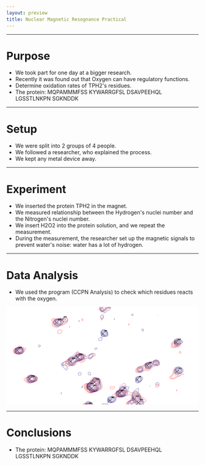 ```yaml
---
layout: preview
title: Nuclear Magnetic Resognance Practical
---
```


---

# Purpose

- We took part for one day at a bigger research. 
- Recently it was found out that Oxygen can have regulatory functions. 
- Determine oxidation rates of TPH2's residues.
- The protein: MQPAMMMFSS KYWARRGFSL DSAVPEEHQL LGSSTLNKPN SGKNDDK

---

# Setup
+ We were split into 2 groups of 4 people.
+ We followed a researcher, who explained the process.
+ We kept any metal device away.

---

# Experiment
+ We inserted the protein TPH2 in the magnet. 
+ We measured relationship between the Hydrogen's nuclei number and 
  the Nitrogen's nuclei number.
+ We insert H2O2 into the protein solution, and we repeat the measurement.
+ During the measurement, the researcher set up the magnetic signals to prevent 
  water's noise: water has a lot of hydrogen.

---

# Data Analysis
+ We used the program (CCPN Analysis) to check which residues reacts with the 
  oxygen.

![nmr-spectroscopy](assets/img/nmr-tph2.png)

---

# Conclusions

- The protein: MQPAMMMFSS KYWARRGFSL DSAVPEEHQL LGSSTLNKPN SGKNDDK
